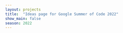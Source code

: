 ```yaml
---
layout: projects
title:  "Ideas page for Google Summer of Code 2022"
show_main: false
season: 2022
---
```

